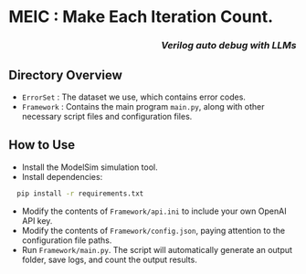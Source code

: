 # MEIC : Make Each Iteration Count.  <h3><p align="right">*Verilog auto debug with LLMs*</p></h3>

## Directory Overview
- ```ErrorSet``` : The dataset we use, which contains error codes.
- ```Framework``` : Contains the main program `main.py`, along with other necessary script files and configuration files.

## How to Use
- Install the ModelSim simulation tool.
- Install dependencies:
```bash
  pip install -r requirements.txt
```
- Modify the contents of ```Framework/api.ini``` to include your own OpenAI API key.
- Modify the contents of ```Framework/config.json```, paying attention to the configuration file paths.
- Run ```Framework/main.py```. The script will automatically generate an output folder, save logs, and count the output results.

